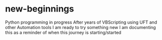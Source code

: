 # new-beginnings
Python programming in progress
After years of VBScripting using UFT and other Automation tools I am ready to try something new
I am documenting this as a reminder of when this journey is starting/started
